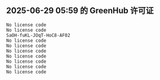 ## 2025-06-29 05:59 的 GreenHub 许可证
```
No license code
No license code
SaOH-fuKL-JOqT-HoC8-AF02
No license code
No license code
No license code
No license code
No license code
No license code
No license code
```
